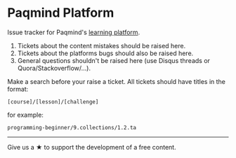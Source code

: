 # Paqmind Platform

Issue tracker for Paqmind's [learning platform](http://paqmind.com). 

1. Tickets about the content mistakes should be raised here.
2. Tickets about the platforms bugs should also be raised here.
3. General questions shouldn't be raised here (use Disqus threads or Quora/Stackoverflow/...).

Make a search before your raise a ticket. All tickets should have titles in the format:

```
[course]/[lesson]/[challenge]
```

for example:

```
programming-beginner/9.collections/1.2.ta
```

---

Give us a &starf; to support the development of a free content.
